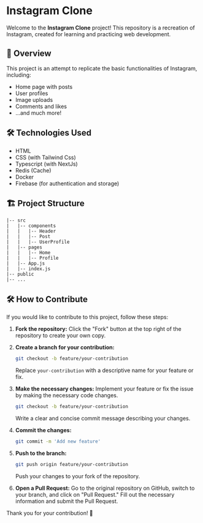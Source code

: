 # Instagram Clone

Welcome to the **Instagram Clone** project! This repository is a recreation of Instagram, created for learning and practicing web development.

## 🚀 Overview

This project is an attempt to replicate the basic functionalities of Instagram, including:

- Home page with posts
- User profiles
- Image uploads
- Comments and likes
- ...and much more!

## 🛠️ Technologies Used

- HTML
- CSS (with Tailwind Css)
- Typescript (with NextJs)
- Redis (Cache)
- Docker
- Firebase (for authentication and storage)

## 🏗️ Project Structure

```plaintext
|-- src
|   |-- components
|   |   |-- Header
|   |   |-- Post
|   |   |-- UserProfile
|   |-- pages
|   |   |-- Home
|   |   |-- Profile
|   |-- App.js
|   |-- index.js
|-- public
|-- ...
```

## 🛠️ How to Contribute

If you would like to contribute to this project, follow these steps:

1. **Fork the repository:**
   Click the "Fork" button at the top right of the repository to create your own copy.

2. **Create a branch for your contribution:**
    ```bash
    git checkout -b feature/your-contribution
    ```
    Replace `your-contribution` with a descriptive name for your feature or fix.

3. **Make the necessary changes:**
    Implement your feature or fix the issue by making the necessary code changes.
    ```bash
    git checkout -b feature/your-contribution
    ```
    Write a clear and concise commit message describing your changes.

4. **Commit the changes:**
    ```bash 
    git commit -m 'Add new feature'
    ```
5. **Push to the branch:**
    ```bash
    git push origin feature/your-contribution

    ```
    Push your changes to your fork of the repository.

6. **Open a Pull Request:**
Go to the original repository on GitHub, switch to your branch, and click on "Pull Request." Fill out the necessary information and submit the Pull Request.

Thank you for your contribution! 🚀